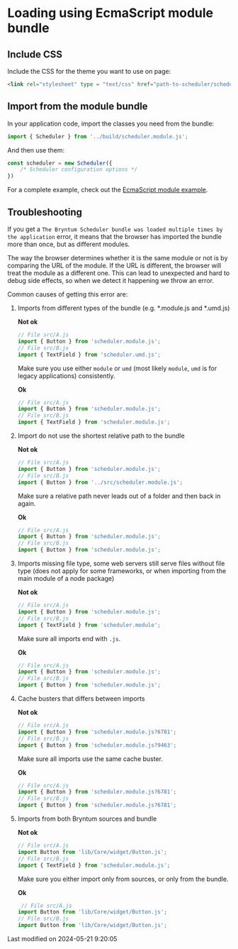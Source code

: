 # Loading using EcmaScript module bundle

## Include CSS

Include the CSS for the theme you want to use on page:

```html
<link rel="stylesheet" type = "text/css" href="path-to-scheduler/scheduler.[theme].css" data-bryntum-theme>
```

## Import from the module bundle

In your application code, import the classes you need from the bundle:

```javascript
import { Scheduler } from '../build/scheduler.module.js';
```

And then use them:

```javascript
const scheduler = new Scheduler({
    /* Scheduler configuration options */
})
```

For a complete example, check out the <a href="../examples/esmodule/" target="_blank">EcmaScript module example</a>.

## Troubleshooting

If you get a `The Bryntum Scheduler bundle was loaded multiple times by the application` error, it means that
the browser has imported the bundle more than once, but as different modules. 

The way the browser determines whether it is the same module or not is by comparing the URL of the module. If the URL is 
different, the browser will treat the module as a different one. This can lead to unexpected and hard to debug side
effects, so when we detect it happening we throw an error.

Common causes of getting this error are:

1. Imports from different types of the bundle (e.g. *.module.js and *.umd.js)

   **Not ok**

   ```javascript
   // File src/A.js
   import { Button } from 'scheduler.module.js';
   // File src/B.js
   import { TextField } from 'scheduler.umd.js';
   ```

   Make sure you use either `module` or `umd` (most likely `module`, `umd` is for legacy applications) consistently.

   **Ok**

   ```javascript
   // File src/A.js
   import { Button } from 'scheduler.module.js';
   // File src/B.js
   import { TextField } from 'scheduler.module.js';
   ```

2. Import do not use the shortest relative path to the bundle

   **Not ok**

   ```javascript
   // File src/A.js
   import { Button } from 'scheduler.module.js';
   // File src/B.js
   import { Button } from '../src/scheduler.module.js';
   ```

   Make sure a relative path never leads out of a folder and then back in again.

   **Ok**

   ```javascript
   // File src/A.js
   import { Button } from 'scheduler.module.js';
   // File src/B.js
   import { Button } from 'scheduler.module.js';
   ```

3. Imports missing file type, some web servers still serve files without file type (does not apply for some frameworks, 
   or when importing from the main module of a node package)

   **Not ok**

   ```javascript
   // File src/A.js
   import { Button } from 'scheduler.module.js';
   // File src/B.js
   import { TextField } from 'scheduler.module';
   ```

   Make sure all imports end with `.js`.

   **Ok**

   ```javascript
   // File src/A.js
   import { Button } from 'scheduler.module.js';
   // File src/B.js
   import { Button } from 'scheduler.module.js';
   ```

4. Cache busters that differs between imports

   **Not ok**

   ```javascript
   // File src/A.js
   import { Button } from 'scheduler.module.js?6781';
   // File src/B.js
   import { Button } from 'scheduler.module.js?9463';
   ```

   Make sure all imports use the same cache buster.

   **Ok**

   ```javascript
   // File src/A.js
   import { Button } from 'scheduler.module.js?6781';
   // File src/B.js
   import { Button } from 'scheduler.module.js?6781';
   ```

5. Imports from both Bryntum sources and bundle

   **Not ok**

   ```javascript
   // File src/A.js
   import Button from 'lib/Core/widget/Button.js';
   // File src/B.js
   import { TextField } from 'scheduler.module.js';
   ```

   Make sure you either import only from sources, or only from the bundle.

   **Ok**

   ```javascript
    // File src/A.js
   import Button from 'lib/Core/widget/Button.js';
   // File src/B.js
   import Button from 'lib/Core/widget/Button.js';
   ```


<p class="last-modified">Last modified on 2024-05-21 9:20:05</p>